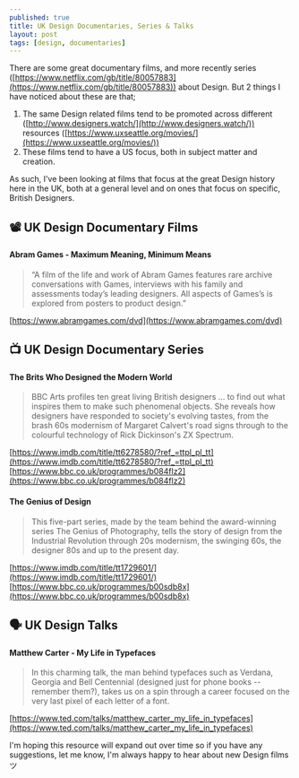 ```yaml
---
published: true
title: UK Design Documentaries, Series & Talks
layout: post
tags: [design, documentaries]
---
```

There are some great documentary films, and more recently series ([https://www.netflix.com/gb/title/80057883](https://www.netflix.com/gb/title/80057883)) about Design. But 2 things I have noticed about these are that;

1. The same Design related films tend to be promoted across different ([http://www.designers.watch/](http://www.designers.watch/)) resources ([https://www.uxseattle.org/movies/](https://www.uxseattle.org/movies/))
2. These films tend to have a US focus, both in subject matter and creation.

As such, I've been looking at films that focus at the great Design history here in the UK, both at a general level and on ones that focus on specific, British Designers.

## 📽 UK Design Documentary Films

#### Abram Games - Maximum Meaning, Minimum Means

>“A film of the life and work of Abram Games features rare archive conversations with Games, interviews with his family and assessments today’s leading designers. All aspects of Games’s is explored from posters to product design.”

[https://www.abramgames.com/dvd](https://www.abramgames.com/dvd)

## 📺 UK Design Documentary Series

#### The Brits Who Designed the Modern World

> BBC Arts profiles ten great living British designers … to find out what inspires them to make such phenomenal objects. She reveals how designers have responded to society's evolving tastes, from the brash 60s modernism of Margaret Calvert's road signs through to the colourful technology of Rick Dickinson's ZX Spectrum.

[https://www.imdb.com/title/tt6278580/?ref_=ttpl_pl_tt](https://www.imdb.com/title/tt6278580/?ref_=ttpl_pl_tt)<br />
[https://www.bbc.co.uk/programmes/b084flz2](https://www.bbc.co.uk/programmes/b084flz2)

#### The Genius of Design

> This five-part series, made by the team behind the award-winning series The Genius of Photography, tells the story of design from the Industrial Revolution through 20s modernism, the swinging 60s, the designer 80s and up to the present day.

[https://www.imdb.com/title/tt1729601/](https://www.imdb.com/title/tt1729601/)<br />
[https://www.bbc.co.uk/programmes/b00sdb8x](https://www.bbc.co.uk/programmes/b00sdb8x)

## 🗣 UK Design Talks

#### Matthew Carter - My Life in Typefaces

> In this charming talk, the man behind typefaces such as Verdana, Georgia and Bell Centennial (designed just for phone books -- remember them?), takes us on a spin through a career focused on the very last pixel of each letter of a font.

[https://www.ted.com/talks/matthew_carter_my_life_in_typefaces](https://www.ted.com/talks/matthew_carter_my_life_in_typefaces)

I'm hoping this resource will expand out over time so if you have any suggestions, let me know, I'm always happy to hear about new Design films ツ
